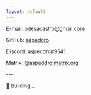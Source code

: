 ```yaml
---
layout: default
---
```


E-mail: [pdesacastro@gmail.com](mailto:pdesacastro@gmail.com)

GitHub: [aspeddro](https://github.com/aspeddro)

Discord: aspeddro#9541

Matrix: [@aspeddro:matrix.org](matrix:u/aspeddro:matrix.org)

\---

🔨 building...
